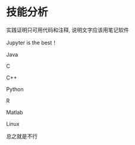 # 技能分析

实践证明只可用代码和注释, 说明文字应该用笔记软件

Jupyter is the best！

Java

C

C++

Python

R

Matlab

Linux



总之就是不行

````

````

